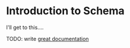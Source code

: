# Introduction to Schema

I'll get to this....

TODO: write [great documentation](http://jacobian.org/writing/great-documentation/what-to-write/)
